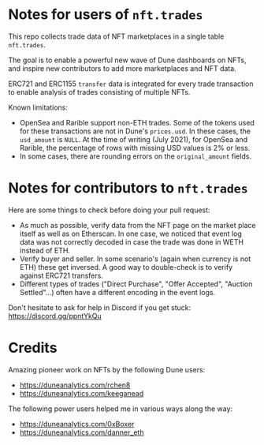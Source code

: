 # Notes for users of `nft.trades`

This repo collects trade data of NFT marketplaces in a single table `nft.trades`.

The goal is to enable a powerful new wave of Dune dashboards on NFTs, and inspire new contributors to add more marketplaces and NFT data.

ERC721 and ERC1155 `transfer` data is integrated for every trade transaction to enable analysis of trades consisting of multiple NFTs.

Known limitations:

- OpenSea and Rarible support non-ETH trades. Some of the tokens used for these transactions are not in Dune's `prices.usd`. In these cases, the `usd_amount` is `NULL`. At the time of writing (July 2021), for OpenSea and Rarible, the percentage of rows with missing USD values is 2% or less.
- In some cases, there are rounding errors on the `original_amount` fields.

# Notes for contributors to `nft.trades`

Here are some things to check before doing your pull request:

- As much as possible, verify data from the NFT page on the market place itself as well as on Etherscan. In one case, we noticed that event log data was not correctly decoded in case the trade was done in WETH instead of ETH.
- Verify buyer and seller. In some scenario's (again when currency is not ETH) these get inversed. A good way to double-check is to verify against ERC721 transfers.
- Different types of trades ("Direct Purchase", "Offer Accepted", "Auction Settled"...) often have a different encoding in the event logs.

Don't hesitate to ask for help in Discord if you get stuck: https://discord.gg/ppntYkQu

# Credits

Amazing pioneer work on NFTs by the following Dune users:

- https://duneanalytics.com/rchen8
- https://duneanalytics.com/keeganead

The following power users helped me in various ways along the way:

- https://duneanalytics.com/0xBoxer
- https://duneanalytics.com/danner_eth

